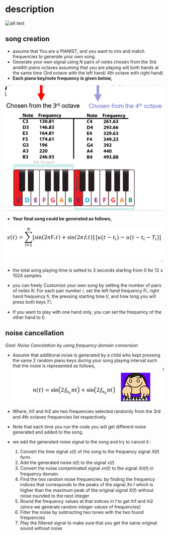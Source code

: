 # description
![alt text](https://github.com/NadaEmad222/noiseCancellation_signalProcessing/blob/main/paino.png?raw=true)

## song creation

* assume that You are a PIANIST, and you want to mix and match frequencies to generate your own song.
* Generate your own signal using 𝑁 pairs of notes chosen from the 3rd and4th piano octaves assuming that you are playing will both hands at the same time (3rd octave with the left hand/ 4th octave with right hand)
* **Each piano key/note frequency is given below,**


![alt text](https://github.com/NadaEmad222/noiseCancellation_signalProcessing/blob/main/piano_freq_img1.png?raw=true)



* **Your final song could be generated as follows,**

![alt text](https://github.com/NadaEmad222/noiseCancellation_signalProcessing/blob/main/formula_img2.png?raw=true)
* the total song playing time is setted to 3 seconds starting from 0 for 12 x 1024 samples.

*  you can freely Customize your own song by setting the number of pairs of notes 𝑁. For each pair number 𝑖, set the left hand frequency Ϝ𝑖, right hand frequency 𝑓𝑖, the pressing starting time 𝑡𝑖, and how long you will press both keys 𝑇𝑖.

* If you want to play with one hand only, you can set the frequency of the other hand to 0.

## noise cancellation

_Goal: Noise Cancelation by using frequency domain conversion_

* Assume that additional noise is generated by a child who kept pressing the same 2 random piano keys during your song playing interval such that the noise is represented as follows,
![alt text](https://github.com/NadaEmad222/noiseCancellation_signalProcessing/blob/main/img3.png?raw=true)

* Where, 𝑓𝑛1 and 𝑓𝑛2 are two frequencies selected randomly from the 3rd and 4th octaves frequencies list respectively.

*  Note that each time you run the code you will get different noise generated and added to the song.

* we add the generated noise signal to the song and try to cancel it :

    1. Convert the time signal 𝑥(𝑡) of the song to the frequency signal 𝑋(𝑓) form.
    2. Add the generated noise 𝑛(𝑡) to the signal 𝑥(𝑡) 
    3. Convert the noise contaminated signal 𝑥𝑛(𝑡) to the signal 𝑋𝑛(𝑓) in frequency domain
    4. Find the two random noise frequencies: by finding the frequency indices that corresponds to the peaks of the signal 𝑋𝑛 𝑓 which is higher than the maximum peak of the original signal 𝑋(𝑓) without noise rounded to the next integer
    5.  Round the frequency values at that indices in 𝑓 to get 𝑓𝑛1 and 𝑓𝑛2 (since we generate random integer values of frequencies) 
    6. Filter the noise by subtracting two tones with the two found frequencies
    7. Play the filtered signal to make sure that you get the same original sound without noise
